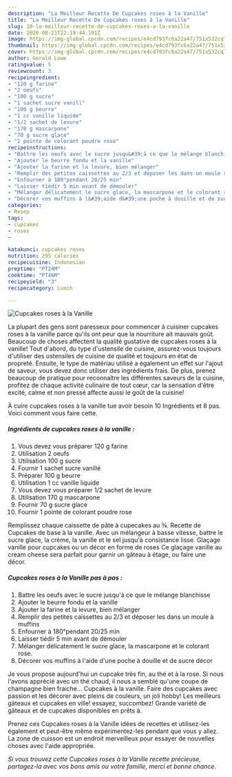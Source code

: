 ```yaml
---
description: "La Meilleur Recette De Cupcakes roses à la Vanille"
title: "La Meilleur Recette De Cupcakes roses à la Vanille"
slug: 10-la-meilleur-recette-de-cupcakes-roses-a-la-vanille
date: 2020-08-21T22:19:44.191Z
image: https://img-global.cpcdn.com/recipes/e4cd793fc6a22a47/751x532cq70/cupcakes-roses-a-la-vanille-photo-principale-de-la-recette.jpg
thumbnail: https://img-global.cpcdn.com/recipes/e4cd793fc6a22a47/751x532cq70/cupcakes-roses-a-la-vanille-photo-principale-de-la-recette.jpg
cover: https://img-global.cpcdn.com/recipes/e4cd793fc6a22a47/751x532cq70/cupcakes-roses-a-la-vanille-photo-principale-de-la-recette.jpg
author: Gerald Lowe
ratingvalue: 5
reviewcount: 3
recipeingredient:
- "120 g farine"
- "2 oeufs"
- "100 g sucre"
- "1 sachet sucre vanill"
- "100 g beurre"
- "1 cc vanille liquide"
- "1/2 sachet de levure"
- "170 g mascarpone"
- "70 g sucre glace"
- "1 pointe de colorant poudre rose"
recipeinstructions:
- "Battre les oeufs avec le sucre jusqu&#39;à ce que le mélange blanchisse"
- "Ajouter le beurre fondu et la vanille"
- "Ajouter la farine et la levure, bien mélanger"
- "Remplir des petites caissettes au 2/3 et déposer les dans un moule à muffins"
- "Enfourner à 180°pendant 20/25 min"
- "Laisser tiédir 5 min avant de démouler"
- "Mélanger délicatement le sucre glace, la mascarpone et le colorant rose."
- "Décorer vos muffins à l&#39;aide d&#39;une poche à douille et de sucre décor"
categories:
- Resep
tags:
- cupcakes
- roses
- 

katakunci: cupcakes roses  
nutrition: 295 calories
recipecuisine: Indonesian
preptime: "PT24M"
cooktime: "PT46M"
recipeyield: "3"
recipecategory: Lunch

---
```



![Cupcakes roses à la Vanille](https://img-global.cpcdn.com/recipes/e4cd793fc6a22a47/751x532cq70/cupcakes-roses-a-la-vanille-photo-principale-de-la-recette.jpg)

La plupart des gens sont paresseux pour commencer à cuisiner cupcakes roses à la vanille parce qu'ils ont peur que la nourriture ait mauvais goût. Beaucoup de choses affectent la qualité gustative de cupcakes roses à la vanille! Tout d'abord, du type d'ustensile de cuisine, assurez-vous toujours d'utiliser des ustensiles de cuisine de qualité et toujours en état de propreté. Ensuite, le type de matériau utilisé a également un effet sur l'ajout de saveur, vous devez donc utiliser des ingrédients frais. De plus, prenez beaucoup de pratique pour reconnaître les différentes saveurs de la cuisine, profitez de chaque activité culinaire de tout cœur, car la sensation d'être excité, calme et non pressé affecte aussi le goût de la cuisine!

<!--inarticleads1-->

À cuire cupcakes roses à la vanille tue avoir besoin 10 Ingrédients et 8 pas. Voici comment vous faire cette.

##### Ingrédients de cupcakes roses à la vanille :

1. Vous devez vous préparer 120 g farine
1. Utilisation 2 oeufs
1. Utilisation 100 g sucre
1. Fournir 1 sachet sucre vanillé
1. Préparer 100 g beurre
1. Utilisation 1 cc vanille liquide
1. Vous devez vous préparer 1/2 sachet de levure
1. Utilisation 170 g mascarpone
1. Fournir 70 g sucre glace
1. Fournir 1 pointe de colorant poudre rose


Remplissez chaque caissette de pâte à cupecakes au ¾. Recette de Cupcakes de base à la vanille. Avec un mélangeur à basse vitesse, battre le sucre glace, la crème, la vanille et le sel jusqu&#39;à consistance lisse. Glaçage vanille pour cupcakes ou un décor en forme de roses Ce glaçage vanille au cream cheese sera parfait pour garnir un gâteau à étage, ou faire une décor. 

<!--inarticleads2-->

##### Cupcakes roses à la Vanille pas à pas :

1. Battre les oeufs avec le sucre jusqu&#39;à ce que le mélange blanchisse
1. Ajouter le beurre fondu et la vanille
1. Ajouter la farine et la levure, bien mélanger
1. Remplir des petites caissettes au 2/3 et déposer les dans un moule à muffins
1. Enfourner à 180°pendant 20/25 min
1. Laisser tiédir 5 min avant de démouler
1. Mélanger délicatement le sucre glace, la mascarpone et le colorant rose.
1. Décorer vos muffins à l&#39;aide d&#39;une poche à douille et de sucre décor


Je vous propose aujourd&#39;hui un cupcake très fin, au thé et à la rose. Si nous l&#39;avons apprécié avec un thé chaud, il nous a semblé qu&#39;une coupe de champagne bien fraiche… Cupcakes à la vanille. Faire des cupcakes avec passion et les décorer avec pleins de couleurs, un joli hobby! Les meilleurs gâteaux et cupcakes en ville! essayez, succombez! Grande variété de gâteaux et de cupcakes disponibles en prêts à. 

<!--inarticleads1-->

<p>
Prenez ces Cupcakes roses à la Vanille idées de recettes et utilisez-les également et peut-être même expérimentez-les pendant que vous y allez. La zone de cuisson est un endroit merveilleux pour essayer de nouvelles choses avec l'aide appropriée.
</p>

<p>
<i>Si vous trouvez cette Cupcakes roses à la Vanille recette précieuse, partagez-la avec vos bons amis ou votre famille, merci et bonne chance.</i>
</p>
